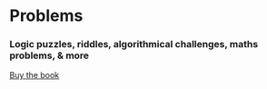 # Problems

### Logic puzzles, riddles, algorithmical challenges, maths problems, & more

[Buy the book](/problems?classes=btn)
